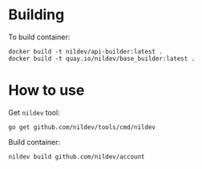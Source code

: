 # Building

To build container:

```
docker build -t nildev/api-builder:latest .
docker build -t quay.io/nildev/base_builder:latest .
```

# How to use

Get `nildev` tool:
```
go get github.com/nildev/tools/cmd/nildev
```

Build container:
```
nildev build github.com/nildev/account
```